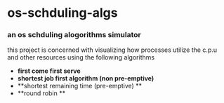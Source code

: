 # os-schduling-algs
### an os schduling alogorithms simulator
this project is concerned with visualizing how processes utilize the c.p.u and other resources using the following algorithms
- **first come first serve**
- **shortest job first algorithm (non pre-emptive)**
- **shortest remaining time (pre-emptive) **
- **round robin **
